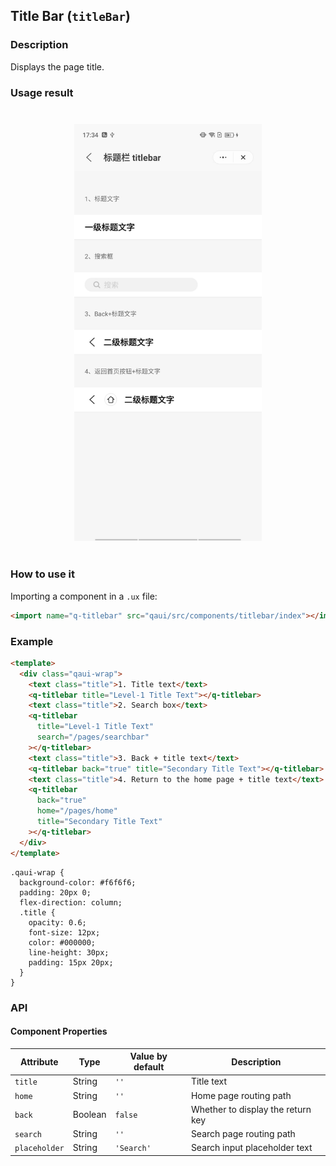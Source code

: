 ## Title Bar (`titleBar`)

### Description

Displays the page title.

### Usage result

<div style="text-align: center;margin: 40px;"><img src="./assets/titlebar.jpg" alt="barcode" style="width:300px" /></div>

### How to use it

Importing a component in a `.ux` file:

```html
<import name="q-titlebar" src="qaui/src/components/titlebar/index"></import>
```

### Example

```html
<template>
  <div class="qaui-wrap">
    <text class="title">1. Title text</text>
    <q-titlebar title="Level-1 Title Text"></q-titlebar>
    <text class="title">2. Search box</text>
    <q-titlebar
      title="Level-1 Title Text"
      search="/pages/searchbar"
    ></q-titlebar>
    <text class="title">3. Back + title text</text>
    <q-titlebar back="true" title="Secondary Title Text"></q-titlebar>
    <text class="title">4. Return to the home page + title text</text>
    <q-titlebar
      back="true"
      home="/pages/home"
      title="Secondary Title Text"
    ></q-titlebar>
  </div>
</template>
```

```less
.qaui-wrap {
  background-color: #f6f6f6;
  padding: 20px 0;
  flex-direction: column;
  .title {
    opacity: 0.6;
    font-size: 12px;
    color: #000000;
    line-height: 30px;
    padding: 15px 20px;
  }
}
```

### API

#### Component Properties

| Attribute     | Type    | Value by default | Description                       |
| ------------- | ------- | ---------------- | --------------------------------- |
| `title`       | String  | `''`             | Title text                        |
| `home`        | String  | `''`             | Home page routing path            |
| `back`        | Boolean | `false`          | Whether to display the return key |
| `search`      | String  | `''`             | Search page routing path          |
| `placeholder` | String  | `'Search'`       | Search input placeholder text     |
